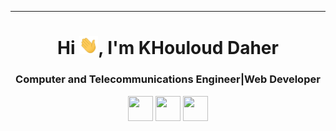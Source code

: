 <hr>
<h1 align="center">Hi <img src="https://raw.githubusercontent.com/ABSphreak/ABSphreak/master/gifs/Hi.gif" width="30px">, I'm KHouloud Daher</h1>
<h3 align="center">Computer and Telecommunications Engineer|Web Developer</h3>
<p align="center">
  <a href="https://www.linkedin.com/in/Khouloud-Daher" alt="Linkedin"><img src="https://cdn-icons-png.flaticon.com/128/1384/1384088.png" height="40" width="40"></a>
  <a href = "mailto: khoulouddaher0@gmail.com"alt="Gmail"><img src="https://cdn-icons-png.flaticon.com/128/561/561127.png" height="40" width="40" /></a>
  <a href="https://github.com/KhouloudDaher/" alt="GitHub"><img src="https://cdn-icons-png.flaticon.com/128/25/25657.png" height="40" width="40"></a>
</p>
</p>


  
